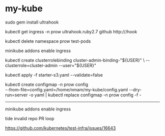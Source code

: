 # my-kube

sudo gem install ultrahook

kubectl get ingress -n prow
ultrahook.ruby2.7 github http://<ip addr from above>/hook

kubectl delete namespace prow test-pods


minikube addons enable ingress

kubectl create clusterrolebinding cluster-admin-binding-"${USER}" \
  --clusterrole=cluster-admin --user="${USER}"

kubectl apply -f starter-s3.yaml --validate=false

kubectl create configmap -n prow config \
--from-file=config.yaml=/home/nmam/my-kube/config.yaml --dry-run=server -o yaml | kubectl replace configmap -n prow config -f -



-----
minikube addons enable ingress

tide invalid repo PR loop 

https://github.com/kubernetes/test-infra/issues/16643